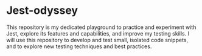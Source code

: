 # Jest-odyssey
This repository is my dedicated playground to practice and experiment with Jest, explore its features and capabilities, and improve my testing skills. I will use this repository to develop and test small, isolated code snippets, and to explore new testing techniques and best practices.
